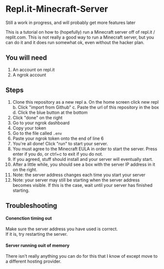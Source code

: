 # Repl.it-Minecraft-Server
Still a work in progress, and will probably get more features later

This is a tutorial on how to (hopefully) run a Minecraft server off of repl.it / replit.com. This is not really a good way to run a Minecraft server, but you can do it and it does run somewhat ok, even without the hacker plan.

## You will need
1. An account on repl.it
2. A ngrok account

## Steps
1. Clone this repository as a new repl
    a. On the home screen click new repl
    b. Click "import from Github"
    c. Paste the url of this repository in the box
    d. Click the blue button at the bottom
2. Click "done" on the right
3. Go to your ngrok dashboard
4. Copy your token
5. Go to the file called `.env`
6. Paste your ngrok token onto the end of line 6
7. You're all done! Click "run" to start your server. 
8. You must agree to the Minecraft EULA in order to start the server. Press enter if you do, or ctrl+c to exit if you do not.
9. If you agreed, stuff should install and your server will eventually start.
10. After a little while, you should see a box with the server IP address in it on the right.
11. Note: the server address changes each time you start your server
12. Note: your server may still be starting when the server address becomes visible. If this is the case, wait until your server has finished starting.

## Troubleshooting
#### Conenction timing out
Make sure the server address you have used is correct.<br>
If it is, try restarting the server.

#### Server running ouit of memory
There isn't really anything you can do for this that I know of except move to a different hosting provider.
